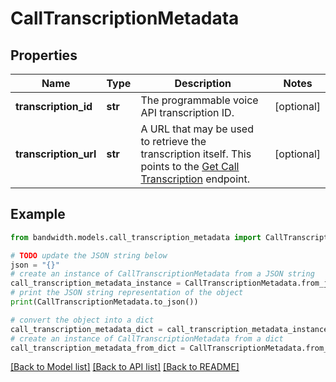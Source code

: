 # CallTranscriptionMetadata


## Properties

Name | Type | Description | Notes
------------ | ------------- | ------------- | -------------
**transcription_id** | **str** | The programmable voice API transcription ID. | [optional] 
**transcription_url** | **str** | A URL that may be used to retrieve the transcription itself. This points to the [Get Call Transcription](/apis/voice/#operation/getCallTranscription) endpoint. | [optional] 

## Example

```python
from bandwidth.models.call_transcription_metadata import CallTranscriptionMetadata

# TODO update the JSON string below
json = "{}"
# create an instance of CallTranscriptionMetadata from a JSON string
call_transcription_metadata_instance = CallTranscriptionMetadata.from_json(json)
# print the JSON string representation of the object
print(CallTranscriptionMetadata.to_json())

# convert the object into a dict
call_transcription_metadata_dict = call_transcription_metadata_instance.to_dict()
# create an instance of CallTranscriptionMetadata from a dict
call_transcription_metadata_from_dict = CallTranscriptionMetadata.from_dict(call_transcription_metadata_dict)
```
[[Back to Model list]](../README.md#documentation-for-models) [[Back to API list]](../README.md#documentation-for-api-endpoints) [[Back to README]](../README.md)


